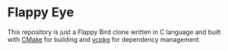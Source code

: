 # Flappy Eye

This repository is just a Flappy Bird clone written in C language and built
with [CMake](https://cmake.org/) for building and [vcpkg](https://vcpkg.io/)
for dependency management.
